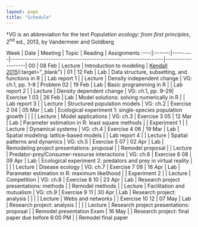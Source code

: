 ```yaml
---
layout: page
title: "Schedule"
---
```


<style>
.content {
  padding-top:    4rem;
  padding-bottom: 4rem;
}

@media (min-width: 48em) {
  .content {
    max-width: 50rem;
    margin-left: 20rem;
    margin-right: 2rem;
  }
}

@media (min-width: 64em) {
  .content {
    margin-left: 22rem;
    margin-right: 4rem;
  }
}
</style>

&#8224;VG is an abbreviation for the text *Population ecology: from first principles*, 2<sup>nd</sup> ed., 2013, by Vandermeer and Goldberg

Week |  Date  | Meeting |     Topic                                                      | Reading           | Assignments 
:---:|:------:|---------|----------------------------------------------------------------|-------------------|
00   | 08 Feb | Lecture | Introduction to modeling                                       | [Kendall 2015](http://onlinelibrary.wiley.com/doi/10.1890/14-2080.1/abstract){:target="_blank"} |
01   | 12 Feb |   Lab   | Data structure, subsetting, and functions in R                 |                   | Lab report 1
     |        | Lecture | Density independent change                                     | VG: ch.1, pp. 1–8 | Problem
02   | 19 Feb |   Lab   | Basic programming in R                                         |                   | Lab report 2
     |        | Lecture | Density dependent change                                       | VG: ch.1, pp. 9–29| Exercise 1
03   | 26 Feb |   Lab   | Model solutions: solving numerically in R                      |                   | Lab report 3
     |        | Lecture | Structured population models                                   | VG: ch.2          | Exercise 2
04   | 05 Mar |   Lab   | Ecological experiment 1: single-species population growth      |                   |
     |        | Lecture | Model applications                                             | VG: ch.3          | Exercise 3
05   | 12 Mar |   Lab   | Parameter estimation in R: least square methods                |                   | Experiment 1
     |        | Lecture | Dynamical systems                                              | VG: ch.4          | Exercise 4
06   | 19 Mar |   Lab   | Spatial modeling: lattice-based models                         |                   | Lab report 4
     |        | Lecture | Spatial patterns and dynamics                                  | VG: ch.5          | Exercise 5
07   | 02 Apr |   Lab   | Remodeling project presentations: proposal                     |                   | Remodel proposal
     |        | Lecture | Predator-prey/Consumer-resourse interactions                   | VG: ch.6          | Exercise 6
08   | 09 Apr |   Lab   | Ecological experiment 2: predators and prey in virtual reality |                   |
     |        | Lecture | Disease ecology		           	                             | VG: ch.7          | Exercise 7
09   | 16 Apr |   Lab   | Parameter estimation in R: maximum likelihood                  |                   | Experiment 2
     |        | Lecture | Competition  				                                     | VG: ch.8          | Exercise 8
10   | 23 Apr |   Lab   | Research project presentations: methods                        |                   | Remodel methods
     |        | Lecture | Facilitation and mutualism                                     | VG: ch.9          | Exercise 9
11   | 30 Apr |   Lab   | Research project: analysis                                     |                   |
     |        | Lecture | Webs and networks                        		                 |                   | Exercise 10
12   | 07 May |   Lab   | Research project: analysis                                     |                   |
     |        | Lecture | Research project presentations: proposal                       |                   | Remodel presentation
Exam | 16 May |         | Research project: final paper due before 6:00 PM               |                   | Remodel final paper